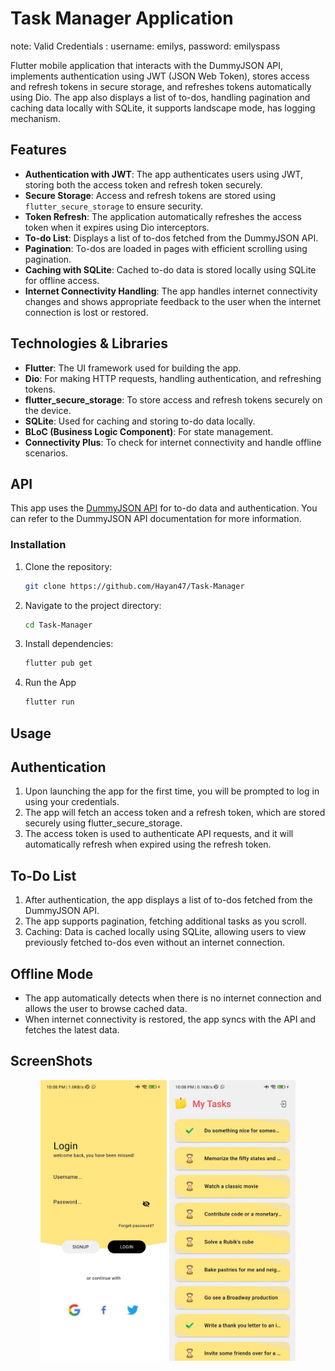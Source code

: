 # Task Manager Application

note: Valid Credentials : username: emilys, password: emilyspass

Flutter mobile application that interacts with the DummyJSON API, implements authentication using JWT (JSON Web Token), stores access and refresh tokens in secure storage, and refreshes tokens automatically using Dio. The app also displays a list of to-dos, handling pagination and caching data locally with SQLite, it supports landscape mode, has logging mechanism.

## Features

- **Authentication with JWT**: The app authenticates users using JWT, storing both the access token and refresh token securely.
- **Secure Storage**: Access and refresh tokens are stored using `flutter_secure_storage` to ensure security.
- **Token Refresh**: The application automatically refreshes the access token when it expires using Dio interceptors.
- **To-do List**: Displays a list of to-dos fetched from the DummyJSON API.
- **Pagination**: To-dos are loaded in pages with efficient scrolling using pagination.
- **Caching with SQLite**: Cached to-do data is stored locally using SQLite for offline access.
- **Internet Connectivity Handling**: The app handles internet connectivity changes and shows appropriate feedback to the user when the internet connection is lost or restored.

## Technologies & Libraries

- **Flutter**: The UI framework used for building the app.
- **Dio**: For making HTTP requests, handling authentication, and refreshing tokens.
- **flutter_secure_storage**: To store access and refresh tokens securely on the device.
- **SQLite**: Used for caching and storing to-do data locally.
- **BLoC (Business Logic Component)**: For state management.
- **Connectivity Plus**: To check for internet connectivity and handle offline scenarios.

## API

This app uses the [DummyJSON API](https://dummyjson.com/) for to-do data and authentication. You can refer to the DummyJSON API documentation for more information.

### Installation

1. Clone the repository:

   ```bash
   git clone https://github.com/Hayan47/Task-Manager
   ```

2. Navigate to the project directory:

   ```bash
   cd Task-Manager
   ```

3. Install dependencies:

   ```bash
   flutter pub get
   ```

4. Run the App
   
   ```bash
   flutter run
   ```

## Usage

## Authentication
1. Upon launching the app for the first time, you will be prompted to log in using your credentials.
2. The app will fetch an access token and a refresh token, which are stored securely using flutter_secure_storage.
3. The access token is used to authenticate API requests, and it will automatically refresh when expired using the refresh token.

## To-Do List
1. After authentication, the app displays a list of to-dos fetched from the DummyJSON API.
2. The app supports pagination, fetching additional tasks as you scroll.
3. Caching: Data is cached locally using SQLite, allowing users to view previously fetched to-dos even without an internet connection.

## Offline Mode
- The app automatically detects when there is no internet connection and allows the user to browse cached data.
- When internet connectivity is restored, the app syncs with the API and fetches the latest data.

## ScreenShots
<p align="center">
  <img src="https://github.com/Hayan47/Hayan47/blob/main/photo_2024-09-27_22-28-31.jpg" width="40%" />
  <img src="https://github.com/Hayan47/Hayan47/blob/main/photo_2024-09-27_22-28-31%20(2).jpg" width="40%" />
</p>
